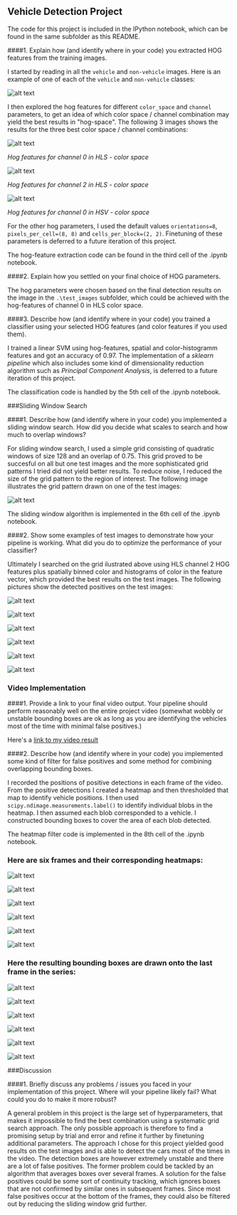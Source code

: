 **Vehicle Detection Project**
---

The code for this project is included in the IPython notebook, which can be found in the same subfolder as this README.

[//]: # (Image References)
[image1]: ./examples/car_not_car.png
[hog_hls_0]: ./output_images/hog_features/hls_0.png 
[hog_hls_2]: ./output_images/hog_features/hls_2.png
[hog_hsv_0]: ./output_images/hog_features/hsv_0.png
[positives1]: ./output_images/positives/test1.png
[positives2]: ./output_images/positives/test2.png
[positives3]: ./output_images/positives/test3.png
[positives4]: ./output_images/positives/test4.png
[positives5]: ./output_images/positives/test5.png
[positives6]: ./output_images/positives/test6.png
[final1]: ./output_images/final/test1.png
[final2]: ./output_images/final/test2.png
[final3]: ./output_images/final/test3.png
[final4]: ./output_images/final/test4.png
[final5]: ./output_images/final/test5.png
[final6]: ./output_images/final/test6.png
[grid]: ./output_images/detection_grid/test1.png
[heat1]: ./output_images/heat_maps/test1.png
[heat2]: ./output_images/heat_maps/test2.png
[heat3]: ./output_images/heat_maps/test3.png
[heat4]: ./output_images/heat_maps/test4.png
[heat5]: ./output_images/heat_maps/test5.png
[heat6]: ./output_images/heat_maps/test6.png
[video1]: ./project_video_processed.mp4

####1. Explain how (and identify where in your code) you extracted HOG features from the training images.

I started by reading in all the `vehicle` and `non-vehicle` images.  Here is an example of one of each of the `vehicle` and `non-vehicle` classes:

![alt text][image1]

I then explored the hog features for different `color_space` and  `channel` parameters, to get an idea of which color space / channel combination may yield the best results in "hog-space". The following 3 images shows the results for the three best color space / channel
combinations:

![alt text][hog_hls_0]

*Hog features for channel 0 in HLS - color space*

![alt text][hog_hls_2]

*Hog features for channel 2 in HLS - color space*

![alt text][hog_hsv_0]

*Hog features for channel 0 in HSV - color space*

For the other hog parameters, I used the default values `orientations=8`, `pixels_per_cell=(8, 8)` and `cells_per_block=(2, 2)`. Finetuning of these parameters is deferred to a future iteration of this project. 

The hog-feature extraction code can be found in the third cell of the .ipynb notebook. 

####2. Explain how you settled on your final choice of HOG parameters.

The hog parameters were chosen based on the final detection results on the image in the `.\test_images` subfolder, which could be achieved with the hog-features of channel 0 in HLS color space. 

####3. Describe how (and identify where in your code) you trained a classifier using your selected HOG features (and color features if you used them).

I trained a linear SVM using hog-features, spatial and color-histogramm features and got an accuracy of 0.97. The implementation of a *sklearn pipeline* which also includes some kind of dimensionality reduction algorithm such as *Principal Component Analysis*, is deferred to a future iteration of this project. 

The classification code is handled by the 5th cell of the .ipynb notebook.

###Sliding Window Search

####1. Describe how (and identify where in your code) you implemented a sliding window search.  How did you decide what scales to search and how much to overlap windows?

For sliding window search, I used a simple grid consisting of quadratic windows of size 128 and an overlap of 0.75. This grid proved to be succesful on all but one test images and the more sophisticated grid patterns I tried did not yield better results. To reduce noise, I reduced the size of the grid pattern to the region of interest. The following image illustrates the grid pattern drawn on one of the test images:

![alt text][grid]

The sliding window algorithm is implemented in the 6th cell of the .ipynb notebook.

####2. Show some examples of test images to demonstrate how your pipeline is working.  What did you do to optimize the performance of your classifier?

Ultimately I searched on the grid ilustrated above using HLS channel 2 HOG features plus spatially binned color and histograms of color in the feature vector, which provided the best results on the test images. The following pictures show the detected positives on the test images:

![alt text][positives1]

![alt text][positives2]

![alt text][positives3]

![alt text][positives4]

![alt text][positives5]

![alt text][positives6]

### Video Implementation

####1. Provide a link to your final video output.  Your pipeline should perform reasonably well on the entire project video (somewhat wobbly or unstable bounding boxes are ok as long as you are identifying the vehicles most of the time with minimal false positives.)

Here's a [link to my video result](./project_video_processed.mp4)

####2. Describe how (and identify where in your code) you implemented some kind of filter for false positives and some method for combining overlapping bounding boxes.

I recorded the positions of positive detections in each frame of the video.  From the positive detections I created a heatmap and then thresholded that map to identify vehicle positions.  I then used `scipy.ndimage.measurements.label()` to identify individual blobs in the heatmap.  I then assumed each blob corresponded to a vehicle.  I constructed bounding boxes to cover the area of each blob detected.

The heatmap filter code is implemented in the 8th cell of the .ipynb notebook.

### Here are six frames and their corresponding heatmaps:

![alt text][heat1]

![alt text][heat2]

![alt text][heat3]

![alt text][heat4]

![alt text][heat5]

![alt text][heat6]

### Here the resulting bounding boxes are drawn onto the last frame in the series:

![alt text][final1]

![alt text][final2]

![alt text][final3]

![alt text][final4]

![alt text][final5]

![alt text][final6]


###Discussion

####1. Briefly discuss any problems / issues you faced in your implementation of this project.  Where will your pipeline likely fail?  What could you do to make it more robust?

A general problem in this project is the large set of hyperparameters, that makes it impossible to find the best combination using a systematic grid search approach. The only possible approach is therefore to find a promising setup by trial and error and refine it further by finetuning additional parameters. The approach I chose for this project yielded good results on the test images and is able to detect the cars most of the times in the video. The detection boxes are however extremely unstable and there are a lot of false positives. The former problem could be tackled by an algorithm that averages boxes over several frames. A solution for the false positives could be some sort of continuity tracking, which ignores boxes that are not confirmed by similar ones in subsequent frames. Since most false positives occur at the bottom of the frames, they could also be filtered out by reducing the sliding window grid further. 

